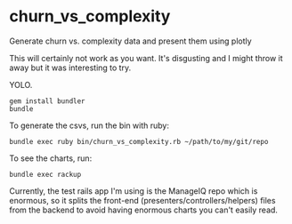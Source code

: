 # churn_vs_complexity
Generate churn vs. complexity data and present them using plotly

This will certainly not work as you want.  It's disgusting and I might throw it
away but it was interesting to try.

YOLO.

```
gem install bundler
bundle
```

To generate the csvs, run the bin with ruby:

```
bundle exec ruby bin/churn_vs_complexity.rb ~/path/to/my/git/repo
```

To see the charts, run:

```
bundle exec rackup
```

Currently, the test rails app I'm using is the ManageIQ repo which is enormous,
so it splits the front-end (presenters/controllers/helpers) files from the
backend to avoid having enormous charts you can't easily read.
